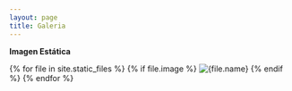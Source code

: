 ```yaml
---
layout: page
title: Galeria
---
```


**Imagen Estática**

{% for file in site.static_files %}
    {% if file.image %}
        <img src="{{file.path}}" alt="{file.name}">
    {% endif %}
{% endfor %}